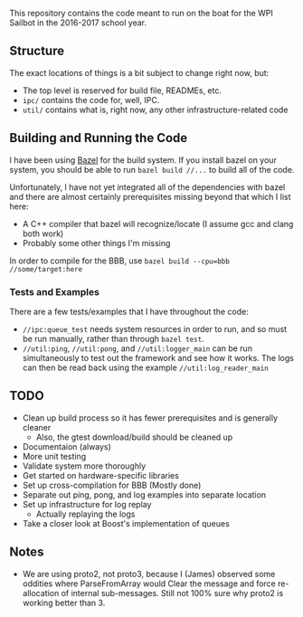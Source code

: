 This repository contains the code meant to run on the boat for the WPI Sailbot
in the 2016-2017 school year.

## Structure

The exact locations of things is a bit subject to change right now, but:

- The top level is reserved for build file, READMEs, etc.
- `ipc/` contains the code for, well, IPC.
- `util/` contains what is, right now, any other infrastructure-related code

## Building and Running the Code

I have been using [Bazel](https://www.bazel.io/) for the build system. If you
install bazel on your system, you should be able to run `bazel build //...` to
build all of the code.

Unfortunately, I have not yet integrated all of the dependencies with bazel and
there are almost certainly prerequisites missing beyond that which I list here:

- A C++ compiler that bazel will recognize/locate (I assume gcc and clang both work)
- Probably some other things I'm missing

In order to compile for the BBB, use `bazel build --cpu=bbb //some/target:here`

### Tests and Examples

There are a few tests/examples that I have throughout the code:
- `//ipc:queue_test` needs system resources in order to run, and so must be run
    manually, rather than through `bazel test`.
- `//util:ping`, `//util:pong`, and `//util:logger_main` can be run
    simultaneously to test out the framework and see how it works.
    The logs can then be read back using the example `//util:log_reader_main`

## TODO

- Clean up build process so it has fewer prerequisites and is generally cleaner
  - Also, the gtest download/build should be cleaned up
- Documentaion (always)
- More unit testing
- Validate system more thoroughly
- Get started on hardware-specific libraries
- Set up cross-compilation for BBB (Mostly done)
- Separate out ping, pong, and log examples into separate location
- Set up infrastructure for log replay
  - Actually replaying the logs
- Take a closer look at Boost's implementation of queues

## Notes
- We are using proto2, not proto3, because I (James) observed some oddities
  where ParseFromArray would Clear the message and force re-allocation of
  internal sub-messages. Still not 100% sure why proto2 is working better than 3.
